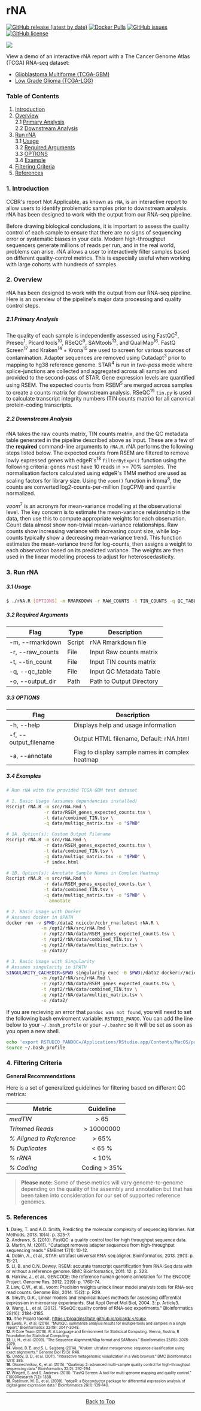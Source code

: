 # rNA

[![GitHub release (latest by date)](https://img.shields.io/github/v/release/CCBR/rNA)](https://github.com/CCBR/rNA/releases) [![Docker Pulls](https://img.shields.io/docker/pulls/nciccbr/ccbr_rna)](https://hub.docker.com/repository/docker/nciccbr/ccbr_rna) [![GitHub issues](https://img.shields.io/github/issues/CCBR/rNA)](https://github.com/CCBR/rNA/issues)  [![GitHub license](https://img.shields.io/github/license/CCBR/rNA)](https://github.com/CCBR/rNA/blob/master/LICENSE)

<img src="https://github.com/skchronicles/rNA/blob/master/data/rNA-demo.png">

View a demo of an interactive rNA report with a The Cancer Genome Atlas (TCGA) RNA-seq dataset:
- [Glioblastoma Multiforme (TCGA-GBM)](http://ccbr.github.io/rNA/rNA.html)
- [Low Grade Glioma (TCGA-LGG)](http://ccbr.github.io/rNA/RNA_Report_TCGA_LGG.html)

### Table of Contents
1. [Introduction](#1-Introduction)  
2. [Overview](#2-Overview)  
    2.1 [Primary Analysis](#21-Primary-Analysis)  
    2.2 [Downstream Analysis](#22-Downstream-Analysis)   
3. [Run rNA](#3-Run-rNA)  
    3.1 [Usage](#31-Usage)  
    3.2 [Required Arguments](#32-Required-Arguments)  
    3.3 [OPTIONS](#33-OPTIONS)  
    3.4 [Example](#34-Example)  
4. [Filtering Criteria](#4-Filtering-Criteria)
5. [References](#5-References)


### 1. Introduction

CCBR's report Not Applicable, as known as `rNA`, is an interactive report to allow users to identify problematic samples prior to downstream analysis. rNA has been designed to work with the output from our RNA-seq pipeline.

Before drawing biological conclusions, it is important to assess the quality control of each sample to ensure that there are no signs of sequencing error or systematic biases in your data. Modern high-throughput sequencers generate millions of reads per run, and in the real world, problems can arise. rNA allows a user to interactively filter samples based on different quality-control metrics. This is especially useful when working with large cohorts with hundreds of samples.

### 2. Overview 

rNA has been designed to work with the output from our RNA-seq pipeline. Here is an overview of the pipeline's major data processing and quality control steps.

##### 2.1 Primary Analysis

The quality of each sample is independently assessed using FastQC<sup>2</sup>, Preseq<sup>1</sup>, Picard tools<sup>10</sup>, RSeQC<sup>9</sup>, SAMtools<sup>13</sup>, and QualiMap<sup>16</sup>. FastQ Screen<sup>17</sup> and Kraken<sup>14</sup> + Krona<sup>15</sup> are used to screen for various sources of contamination. Adapter sequences are removed using Cutadapt<sup>3</sup> prior to mapping to hg38 reference genome. STAR<sup>4</sup> is run in _two-pass_ mode where splice-junctions are collected and aggregated across all samples and provided to the second-pass of STAR. Gene expression levels are quantified using RSEM. The expected counts from RSEM<sup>5</sup> are merged across samples to create a counts matrix for downstream analysis. RSeQC<sup>19</sup> `tin.py` is used to calculate transcript integrity numbers (TIN counts matrix) for all canonical protein-coding transcripts. 

##### 2.2 Downstream Analysis 

rNA takes the raw counts matrix, TIN counts matrix, and the QC metadata table generated in the pipeline described above as input. These are a few of the **required** command-line arguments to `rNA.R`. rNA performs the following steps listed below. The expected counts from RSEM are filtered to remove lowly expressed genes with edgeR's<sup>18</sup> `filterByExpr()` function using the following criteria: genes must have 10 reads in >= 70% samples. The normalisation factors calculated using edgeR's TMM method  are used as scaling factors for library size. Using the `voom()` function in limma<sup>8</sup>, the counts are converted log2-counts-per-million (logCPM) and quantile normalized.

_voom_<sup>7</sup> is an acronym for mean-variance modelling at the observational level. The key concern is to estimate the mean-variance relationship in the data, then use this to compute appropriate weights for each observation. Count data almost show non-trivial mean-variance relationships. Raw counts show increasing variance with increasing count size, while log-counts typically show a decreasing mean-variance trend. This function estimates the mean-variance trend for log-counts, then assigns a weight to each observation based on its predicted variance. The weights are then used in the linear modelling process to adjust for heteroscedasticity.

### 3. Run rNA

##### 3.1 Usage  

```bash
$ ./rNA.R [OPTIONS] -m RMARKDOWN -r RAW_COUNTS -t TIN_COUNTS -q QC_TABLE -o OUTPUT_DIR  
```

##### 3.2 Required Arguments  

| Flag                  | Type       |   Description                   |
| --------------------- | ---------- | ------------------------------- |
| -m, --rmarkdown       | Script     | rNA Rmarkdown file              |
| -r, --raw_counts      | File       | Input Raw counts matrix         |
| -t, --tin_count       | File       | Input TIN counts matrix         |
| -q, --qc_table        | File       | Input QC Metadata Table         |
| -o, --output_dir      | Path       | Path to Output Directory        |

##### 3.3 OPTIONS  
| Flag                  |   Description                       |
| --------------------- | ----------------------------------  |
| -h, --help            | Displays help and usage information |
| -f, --output_filename | Output HTML filename, Default: rNA.html |
| -a,  --annotate       | Flag to display sample names in complex heatmap | 

##### 3.4 Examples
```bash
# Run rNA with the provided TCGA GBM test dataset

# 1. Basic Usage (assumes dependencies installed)
Rscript rNA.R -m src/rNA.Rmd \
              -r data/RSEM_genes_expected_counts.tsv \
              -t data/combined_TIN.tsv \
              -q data/multiqc_matrix.tsv -o "$PWD"

# 1A. Option(s): Custom Output Filename
Rscript rNA.R -m src/rNA.Rmd \
              -r data/RSEM_genes_expected_counts.tsv \
              -t data/combined_TIN.tsv \
              -q data/multiqc_matrix.tsv -o "$PWD" \
              -f index.html

# 1B. Option(s): Annotate Sample Names in Complex Heatmap
Rscript rNA.R -m src/rNA.Rmd \
              -r data/RSEM_genes_expected_counts.tsv \
              -t data/combined_TIN.tsv \
              -q data/multiqc_matrix.tsv -o "$PWD" \
              --annotate

# 2. Basic Usage with Docker
# Assumes docker in $PATH
docker run -v $PWD:/data2 nciccbr/ccbr_rna:latest rNA.R \
             -m /opt2/rNA/src/rNA.Rmd \
             -r /opt2/rNA/data/RSEM_genes_expected_counts.tsv \
             -t /opt2/rNA/data/combined_TIN.tsv \
             -q /opt2/rNA/data/multiqc_matrix.tsv \
             -o /data2/

# 3. Basic Usage with Singularity
# Assumes singularity in $PATH
SINGULARITY_CACHEDIR=$PWD singularity exec -B $PWD:/data2 docker://nciccbr/ccbr_rna rNA.R \
             -m /opt2/rNA/src/rNA.Rmd \
             -r /opt2/rNA/data/RSEM_genes_expected_counts.tsv \
             -t /opt2/rNA/data/combined_TIN.tsv \
             -q /opt2/rNA/data/multiqc_matrix.tsv \
             -o /data2/
```

If you are recieving an error that `pandoc was not found`, you will need to set the following bash enviroment variable: `RSTUDIO_PANDO`. You can add the line below to your `~/.bash_profile` or your `~/.bashrc` so it will be set as soon as you open a new shell.

```bash
echo 'export RSTUDIO_PANDOC=/Applications/RStudio.app/Contents/MacOS/pandoc' >> ~/.bash_profile
source ~/.bash_profile
```

### 4. Filtering Criteria

**General Recommendations** 

Here is a set of generalized guidelines for filtering based on different QC metrics:

| Metric                      |             Guideline           |
|-----------------------------|:-------------------------------:|
| *medTIN*                    |             > 65                |
| *Trimmed Reads*             |           > 10000000            |
| *% Aligned to Reference*    |             > 65%               |
| *% Duplicates*              |             < 65 %              |
| *% rRNA*                    |             < 10%               |
| *% Coding*                  |          Coding > 35%           |


> **Please note:** Some of these metrics will vary genome-to-genome depending on the quality of the assembly and annotation but that has been taken into consideration for our set of supported reference genomes.

### 5. References

<sup>**1.**	Daley, T. and A.D. Smith, Predicting the molecular complexity of sequencing libraries. Nat Methods, 2013. 10(4): p. 325-7.</sup>  
<sup>**2.** Andrews, S. (2010). FastQC: a quality control tool for high throughput sequence data.</sup>  
<sup>**3.**	Martin, M. (2011). "Cutadapt removes adapter sequences from high-throughput sequencing reads." EMBnet 17(1): 10-12.</sup>  
<sup>**4.**	Dobin, A., et al., STAR: ultrafast universal RNA-seq aligner. Bioinformatics, 2013. 29(1): p. 15-21.</sup>  
<sup>**5.**	Li, B. and C.N. Dewey, RSEM: accurate transcript quantification from RNA-Seq data with or without a reference genome. BMC Bioinformatics, 2011. 12: p. 323.</sup>  
<sup>**6.**	Harrow, J., et al., GENCODE: the reference human genome annotation for The ENCODE Project. Genome Res, 2012. 22(9): p. 1760-74.</sup>  
<sup>**7.**	Law, C.W., et al., voom: Precision weights unlock linear model analysis tools for RNA-seq read counts. Genome Biol, 2014. 15(2): p. R29.</sup>  
<sup>**8.**	Smyth, G.K., Linear models and empirical bayes methods for assessing differential expression in microarray experiments. Stat Appl Genet Mol Biol, 2004. 3: p. Article3.</sup>  
<sup>**9.**    Wang, L., et al. (2012). "RSeQC: quality control of RNA-seq experiments." Bioinformatics 28(16): 2184-2185.</sup>  
<sup>**10.**    The Picard toolkit. https://broadinstitute.github.io/picard/.</sup>  
<sup>**11.**    Ewels, P., et al. (2016). "MultiQC: summarize analysis results for multiple tools and samples in a single report." Bioinformatics 32(19): 3047-3048.</sup>  
<sup>**12.**    R Core Team (2018). R: A Language and Environment for Statistical Computing. Vienna, Austria, R Foundation for Statistical Computing.</sup>  
<sup>**13.**    Li, H., et al. (2009). "The Sequence Alignment/Map format and SAMtools." Bioinformatics 25(16): 2078-2079.</sup>  
<sup>**14.**    Wood, D. E. and S. L. Salzberg (2014). "Kraken: ultrafast metagenomic sequence classification using exact alignments." Genome Biol 15(3): R46.</sup>  
<sup>**15.**    Ondov, B. D., et al. (2011). "Interactive metagenomic visualization in a Web browser." BMC Bioinformatics 12(1): 385.</sup>  
<sup>**16.**    Okonechnikov, K., et al. (2015). "Qualimap 2: advanced multi-sample quality control for high-throughput sequencing data." Bioinformatics 32(2): 292-294.</sup>  
<sup>**17.**    Wingett, S. and S. Andrews (2018). "FastQ Screen: A tool for multi-genome mapping and quality control." F1000Research 7(2): 1338.</sup>  
<sup>**18.**    Robinson, M. D., et al. (2009). "edgeR: a Bioconductor package for differential expression analysis of digital gene expression data." Bioinformatics 26(1): 139-140.</sup>  

<hr>
<p align="center">
	<a href="#rNA">Back to Top</a>
</p>
